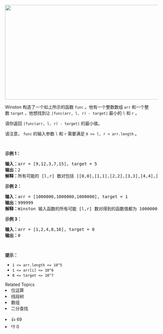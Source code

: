 <p><img alt="" src="https://assets.leetcode-cn.com/aliyun-lc-upload/uploads/2020/07/19/change.png" style="height: 312px; width: 635px;" /></p>

<p>Winston 构造了一个如上所示的函数&nbsp;<code>func</code>&nbsp;。他有一个整数数组&nbsp;<code>arr</code>&nbsp;和一个整数&nbsp;<code>target</code>&nbsp;，他想找到让&nbsp;<code>|func(arr, l, r) - target|</code>&nbsp;最小的 <code>l</code>&nbsp;和 <code>r</code>&nbsp;。</p>

<p>请你返回&nbsp;<code>|func(arr, l, r) - target|</code>&nbsp;的最小值。</p>

<p>请注意，&nbsp;<code>func</code> 的输入参数&nbsp;<code>l</code> 和&nbsp;<code>r</code>&nbsp;需要满足&nbsp;<code>0 &lt;= l, r &lt; arr.length</code>&nbsp;。</p>

<p>&nbsp;</p>

<p><strong>示例 1：</strong></p>

<pre><strong>输入：</strong>arr = [9,12,3,7,15], target = 5
<strong>输出：</strong>2
<strong>解释：</strong>所有可能的 [l,r] 数对包括 [[0,0],[1,1],[2,2],[3,3],[4,4],[0,1],[1,2],[2,3],[3,4],[0,2],[1,3],[2,4],[0,3],[1,4],[0,4]]， Winston 得到的相应结果为 [9,12,3,7,15,8,0,3,7,0,0,3,0,0,0] 。最接近 5 的值是 7 和 3，所以最小差值为 2 。
</pre>

<p><strong>示例 2：</strong></p>

<pre><strong>输入：</strong>arr = [1000000,1000000,1000000], target = 1
<strong>输出：</strong>999999
<strong>解释：</strong>Winston 输入函数的所有可能 [l,r] 数对得到的函数值都为 1000000 ，所以最小差值为 999999 。
</pre>

<p><strong>示例 3：</strong></p>

<pre><strong>输入：</strong>arr = [1,2,4,8,16], target = 0
<strong>输出：</strong>0
</pre>

<p>&nbsp;</p>

<p><strong>提示：</strong></p>

<ul> 
 <li><code>1 &lt;= arr.length &lt;= 10^5</code></li> 
 <li><code>1 &lt;= arr[i] &lt;= 10^6</code></li> 
 <li><code>0 &lt;= target &lt;= 10^7</code></li> 
</ul>

<div><div>Related Topics</div><div><li>位运算</li><li>线段树</li><li>数组</li><li>二分查找</li></div></div><br><div><li>👍 69</li><li>👎 0</li></div>